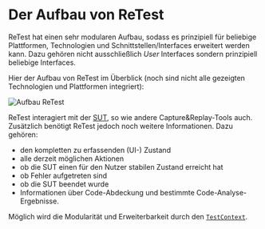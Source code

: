 Der Aufbau von ReTest
=====================

ReTest hat einen sehr modularen Aufbau, sodass es prinzipiell für beliebige Plattformen, Technologien und Schnittstellen/Interfaces erweitert werden kann.
Dazu gehören nicht ausschließlich *User* Interfaces sondern prinzipiell beliebige Interfaces.

Hier der Aufbau von ReTest im Überblick (noch sind nicht alle gezeigten Technologien und Plattformen integriert):

![Aufbau ReTest](architecture.png)

ReTest interagiert mit der [SUT](../testprozess/was-ist-die-sut.md), so wie andere Capture&Replay-Tools auch.
Zusätzlich benötigt ReTest jedoch noch weitere Informationen. Dazu gehören:

*   den kompletten zu erfassenden (UI-) Zustand
*   alle derzeit möglichen Aktionen
*   ob die SUT einen für den Nutzer stabilen Zustand erreicht hat
*   ob Fehler aufgetreten sind
*   ob die SUT beendet wurde
*   Informationen über Code-Abdeckung und bestimmte Code-Analyse-Ergebnisse.

Möglich wird die Modularität und Erweiterbarkeit durch den [`TestContext`](testcontext.md).
